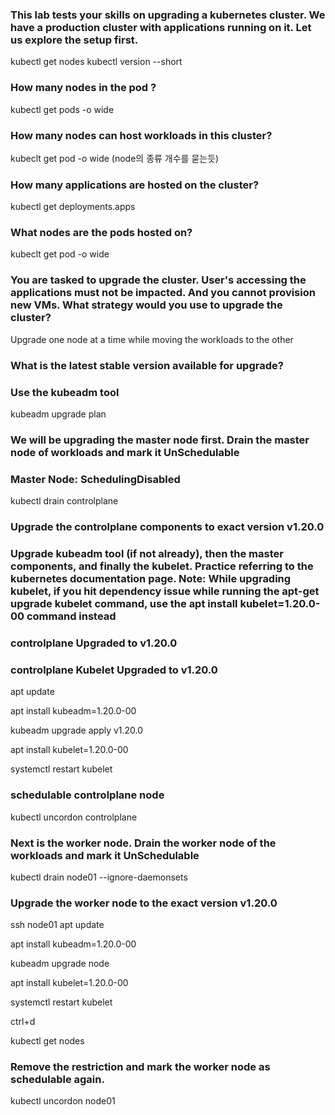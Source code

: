 ### This lab tests your skills on upgrading a kubernetes cluster. We have a production cluster with applications running on it. Let us explore the setup first.
kubectl get nodes
kubectl version --short
### How many nodes in the pod ?
kubectl get pods -o wide

### How many nodes can host workloads in this cluster?
kubeclt get pod -o wide 
(node의 종류 개수를 묻는듯)

### How many applications are hosted on the cluster?
kubectl get deployments.apps 

### What nodes are the pods hosted on?
kubeclt get pod -o wide 

### You are tasked to upgrade the cluster. User's accessing the applications must not be impacted. And you cannot provision new VMs. What strategy would you use to upgrade the cluster?
Upgrade one node at a time while moving the workloads to the other


### What is the latest stable version available for upgrade?
### Use the kubeadm tool
kubeadm upgrade plan

### We will be upgrading the master node first. Drain the master node of workloads and mark it UnSchedulable
### Master Node: SchedulingDisabled
kubectl drain controlplane 

### Upgrade the controlplane components to exact version v1.20.0
### Upgrade kubeadm tool (if not already), then the master components, and finally the kubelet. Practice referring to the kubernetes documentation page. Note: While upgrading kubelet, if you hit dependency issue while running the apt-get upgrade kubelet command, use the apt install kubelet=1.20.0-00 command instead
### controlplane Upgraded to v1.20.0
### controlplane Kubelet Upgraded to v1.20.0
apt update

apt install kubeadm=1.20.0-00

kubeadm upgrade apply v1.20.0

apt install kubelet=1.20.0-00

systemctl restart kubelet

### schedulable controlplane node
kubectl uncordon controlplane

### Next is the worker node. Drain the worker node of the workloads and mark it UnSchedulable
kubectl drain node01 --ignore-daemonsets

### Upgrade the worker node to the exact version v1.20.0
ssh node01
apt update

apt install kubeadm=1.20.0-00

kubeadm upgrade node

apt install kubelet=1.20.0-00 

systemctl restart kubelet

ctrl+d

kubectl get nodes

### Remove the restriction and mark the worker node as schedulable again.
kubectl uncordon node01